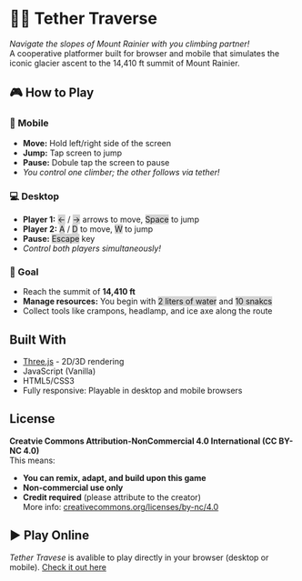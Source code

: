 # 🧗‍♀️ Tether Traverse

*Navigate the slopes of Mount Rainier with you climbing partner!*\
A cooperative platformer built for browser and mobile that simulates the iconic glacier ascent to the 14,410 ft summit of Mount Rainier. 

## 🎮 How to Play
### 📱 Mobile
- **Move:** Hold left/right side of the screen
- **Jump:** Tap screen to jump
- **Pause:** Dobule tap the screen to pause
- *You control one climber; the other follows via tether!*

### 💻 Desktop
- **Player 1:**  <span style="background-color: #d3d3d3">←</span> / <span style="background-color: #d3d3d3">→</span> arrows to move, <span style="background-color: #d3d3d3">Space</span> to jump
- **Player 2:** <span style="background-color: #d3d3d3">A</span> / <span style="background-color: #d3d3d3">D</span> to move, <span style="background-color: #d3d3d3">W</span> to jump
- **Pause:** <span style="background-color: #d3d3d3">Escape</span> key
- *Control both players simultaneously!*

### 🏁 Goal
- Reach the summit of **14,410 ft**
- **Manage resources:** You begin with <span style="background-color: #d3d3d3">2 liters of water</span> and <span style="background-color: #d3d3d3">10 snakcs</span>
- Collect tools like crampons, headlamp, and ice axe along the route

## Built With
- [Three.js](https://threejs.org/) - 2D/3D rendering
- JavaScript (Vanilla)
- HTML5/CSS3
- Fully responsive: Playable in desktop and mobile browsers

## License
**Creatvie Commons Attribution-NonCommercial 4.0 International (CC BY-NC 4.0)**\
This means:
- **You can remix, adapt, and build upon this game**
- **Non-commercial use only**
- **Credit required** (please attribute to the creator)\
More info: [creativecommons.org/licenses/by-nc/4.0](https://creativecommons.org/licenses/by-nc/4.0/)

## ▶️ Play Online
*Tether Travese* is avalible to play directly in your browser (desktop or mobile). [Check it out here](#)
